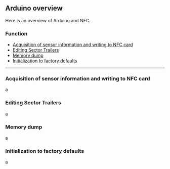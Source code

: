 ## Arduino overview

Here is an overview of Arduino and NFC.

### Function

- [Acquisition of sensor information and writing to NFC card](#acquisition-of-sensor-information-and-writing-to-nfc-card)
- [Editing Sector Trailers](#editing-sector-trailers)
- [Memory dump](#memory-dump)
- [Initialization to factory defaults](#initialization-to-factory-defaults)

---

### Acquisition of sensor information and writing to NFC card

a

### Editing Sector Trailers

a

### Memory dump

a

### Initialization to factory defaults

a
